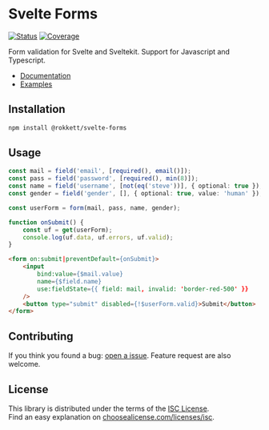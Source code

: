 # Svelte Forms

[![Status](https://gitlab.com/rokkett/svelte-forms/badges/main/pipeline.svg?ignore_skipped=true&key_text=tests&key_width=40)](https://gitlab.com/rokkett/svelte-forms/-/pipelines)
[![Coverage](https://gitlab.com/rokkett/svelte-forms/badges/main/coverage.svg)](https://gitlab.com/rokkett/svelte-forms/-/pipelines)

Form validation for Svelte and Sveltekit. Support for Javascript and Typescript.

- [Documentation](DOCS.md)
- [Examples](examples/README.md)

## Installation

```sh
npm install @rokkett/svelte-forms
```

## Usage

```ts
const mail = field('email', [required(), email()]);
const pass = field('password', [required(), min(8)]);
const name = field('username', [not(eq('steve'))], { optional: true });
const gender = field('gender', [], { optional: true, value: 'human' });

const userForm = form(mail, pass, name, gender);

function onSubmit() {
    const uf = get(userForm);
    console.log(uf.data, uf.errors, uf.valid);
}
```

```html
<form on:submit|preventDefault={onSubmit}>
    <input
        bind:value={$mail.value}
        name={$field.name}
        use:fieldState={{ field: mail, invalid: 'border-red-500' }}
    />
    <button type="submit" disabled={!$userForm.valid}>Submit</button>
</form>
```

## Contributing

If you think you found a bug: [open a issue](https://gitlab.com/rokkett/svelte-forms/-/issues).
Feature request are also welcome.

## License

This library is distributed under the terms of the [ISC License](./LICENSE).  
Find an easy explanation on [choosealicense.com/licenses/isc](https://choosealicense.com/licenses/isc/).
